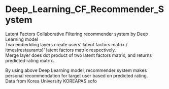 # Deep_Learning_CF_Recommender_System

Latent Factors Collaborative Filtering recommender system by Deep Learning model  
Two embedding layers create users' latent factors matrix / itmes(restaurants)' latent factors matrix respectively.  
Merge layer does dot product of two latent factors matrix, and returns predicted rating matrix.

By using above Deep Learning model, recommender system makes personal recommendation for target user based on predicted rating.    
Data from Korea University KOREAPAS sofo


